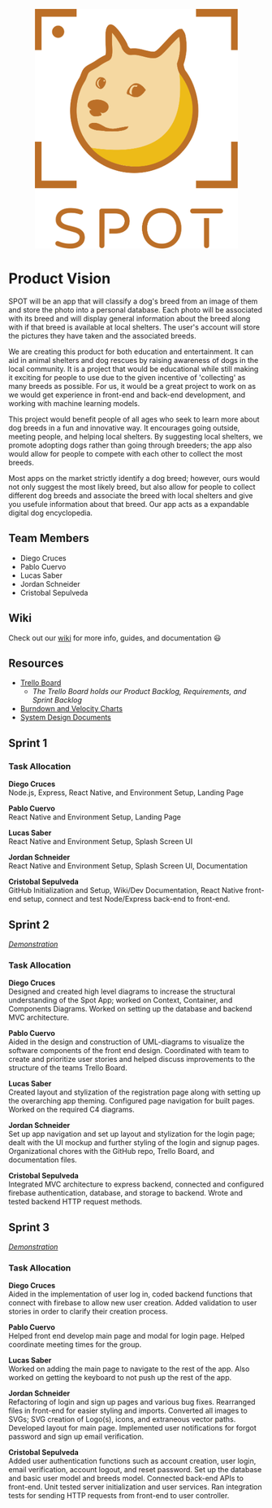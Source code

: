 <p align="center">
  <img width="400" src = "src/assets/images/SpotLogo.svg">
</p>
 
# Product Vision

SPOT will be an app that will classify a dog's breed from an image of them and store the photo into a personal database. Each photo will be associated with its breed and will display general information about the breed along with if that breed is available at local shelters. The user's account will store the pictures they have taken and the associated breeds.

We are creating this product for both education and entertainment. It can aid in animal shelters and dog rescues by raising awareness of dogs in the local community. It is a project that would be educational while still making it exciting for people to use due to the given incentive of 'collecting' as many breeds as possible. For us, it would be a great project to work on as we would get experience in front-end and back-end development, and working with machine learning models.

This project would benefit people of all ages who seek to learn more about dog breeds in a fun and innovative way. It encourages going outside, meeting people, and helping local shelters. By suggesting local shelters, we promote adopting dogs rather than going through breeders; the app also would allow for people to compete with each other to collect the most breeds.

Most apps on the market strictly identify a dog breed; however, ours would not only suggest the most likely breed, but also allow for people to collect different dog breeds and associate the breed with local shelters and give you usefule information about that breed. Our app acts as a expandable digital dog encyclopedia.

## Team Members

- Diego Cruces
- Pablo Cuervo
- Lucas Saber
- Jordan Schneider
- Cristobal Sepulveda

## Wiki

Check out our [wiki](https://github.com/csepulveda7/SpotApp/wiki) for more info, guides, and documentation 😃

## Resources

- [Trello Board](https://trello.com/b/npDmfBrX/spotapp)
	- *The Trello Board holds our Product Backlog, Requirements, and Sprint Backlog*
- [Burndown and Velocity Charts](https://docs.google.com/spreadsheets/d/1K3txZ8Pok9edqcNp2OvZtr9fh09ts-curiPDKsvQhks/edit?usp=sharing)
- [System Design Documents](https://github.com/csepulveda7/SpotApp/wiki/Architecture-Documentation)

## Sprint 1

### Task Allocation

**Diego Cruces**  
Node.js, Express, React Native, and Environment Setup, Landing Page

**Pablo Cuervo**  
React Native and Environment Setup, Landing Page

**Lucas Saber**  
React Native and Environment Setup, Splash Screen UI

**Jordan Schneider**  
React Native and Environment Setup, Splash Screen UI, Documentation

**Cristobal Sepulveda**  
GitHub Initialization and Setup, Wiki/Dev Documentation, React Native front-end setup, connect and test Node/Express back-end to front-end.

## Sprint 2

*[Demonstration](https://youtu.be/pMURrVveU6g)*

### Task Allocation

**Diego Cruces**  
Designed and created high level diagrams to increase the structural understanding of the Spot App; worked on Context, Container, and Components Diagrams. Worked on setting up the database and backend MVC architecture.

**Pablo Cuervo**  
Aided in the design and construction of UML-diagrams to visualize the software components of the front end design. Coordinated with team to create and prioritize user stories and helped discuss improvements to the structure of the teams Trello Board.

**Lucas Saber**  
Created layout and stylization of the registration page along with setting up the overarching app theming. Configured page navigation for built pages. Worked on the required C4 diagrams.

**Jordan Schneider**  
Set up app navigation and set up layout and stylization for the login page; dealt with the UI mockup and further styling of the login and signup pages. Organizational chores with the GitHub repo, Trello Board, and documentation files.

**Cristobal Sepulveda**  
Integrated MVC architecture to express backend, connected and configured firebase authentication, database, and storage to backend. Wrote and tested backend HTTP request methods.

## Sprint 3

*[Demonstration]()*

### Task Allocation

**Diego Cruces**  
Aided in the implementation of user log in, coded backend functions that connect with firebase to allow new user creation. Added validation to user stories in order to clarify their creation process.

**Pablo Cuervo**  
Helped front end develop main page and modal for login page. Helped coordinate meeting times for the group.

**Lucas Saber**  
Worked on adding the main page to navigate to the rest of the app. Also worked on getting the keyboard to not push up the rest of the app.

**Jordan Schneider**  
Refactoring of login and sign up pages and various bug fixes. Rearranged files in front-end for easier styling and imports. Converted all images to SVGs; SVG creation of Logo(s), icons, and extraneous vector paths. Developed layout for main page. Implemented user notifications for forgot password and sign up email verification. 

**Cristobal Sepulveda**  
Added user authentication functions such as account creation, user login, email verification, account logout, and reset password. Set up the database and basic user model and breeds model. Connected back-end APIs to front-end. Unit tested server initialization and user services. Ran integration tests for sending HTTP requests from front-end to user controller.

